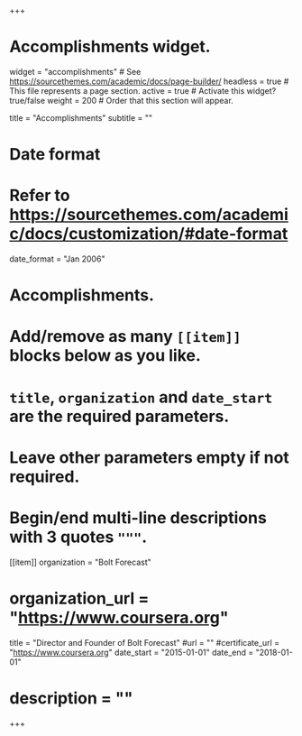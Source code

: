 +++
# Accomplishments widget.
widget = "accomplishments"  # See https://sourcethemes.com/academic/docs/page-builder/
headless = true  # This file represents a page section.
active = true  # Activate this widget? true/false
weight = 200  # Order that this section will appear.

title = "Accomplishments"
subtitle = ""

# Date format
#   Refer to https://sourcethemes.com/academic/docs/customization/#date-format
date_format = "Jan 2006"

# Accomplishments.
#   Add/remove as many `[[item]]` blocks below as you like.
#   `title`, `organization` and `date_start` are the required parameters.
#   Leave other parameters empty if not required.
#   Begin/end multi-line descriptions with 3 quotes `"""`.

[[item]]
  organization = "Bolt Forecast"
  # organization_url = "https://www.coursera.org"
  title = "Director and Founder of Bolt Forecast"
  #url = ""
  #certificate_url = "https://www.coursera.org"
  date_start = "2015-01-01"
  date_end = "2018-01-01"
  # description = ""

+++
